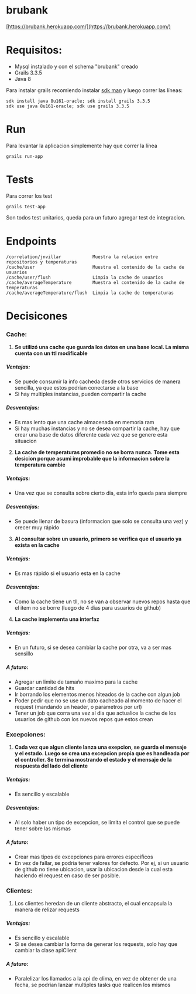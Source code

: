 # brubank
[https://brubank.herokuapp.com/](https://brubank.herokuapp.com/)

# Requisitos:

- Mysql instalado y con el schema "brubank" creado
- Grails 3.3.5
- Java 8

Para instalar grails recomiendo instalar [sdk man](https://sdkman.io/)  y luego correr las líneas:

```
sdk install java 8u161-oracle; sdk install grails 3.3.5         
sdk use java 8u161-oracle; sdk use grails 3.3.5       
```

# Run

Para levantar la aplicacion simplemente hay que correr la línea

```
grails run-app
```

# Tests

Para correr los test

```
grails test-app
```

Son todos test unitarios, queda para un futuro agregar test de integracion.

# Endpoints

```
/correlation/jnvillar            Muestra la relacion entre repositorios y temperaturas
/cache/user                      Muestra el contenido de la cache de usuarios
/cache/user/flush                Limpia la cache de usuarios
/cache/averageTemperature        Muestra el contenido de la cache de temperaturas
/cache/averageTemperature/flush  Limpia la cache de temperaturas
```

# Decisicones

###  Cache:

1. **Se utilizó una cache que guarda los datos en una base local. La misma cuenta con un ttl modificable**

##### Ventajas:
 - Se puede consumir la info cacheda desde otros servicios de manera sencilla, ya que estos podrian conectarse a la base
 - Si hay multiples instancias, pueden compartir la cache

##### Desventajas:
- Es mas lento que una cache almacenada en memoria ram
- Si hay muchas instancias y no se desea compartir la cache, hay que crear una base de datos diferente cada vez que se genere esta situacion

2. **La cache de temperaturas promedio no se borra nunca. Tome esta desicion porque asumi improbable que la informacion sobre la temperatura cambie**

##### Ventajas:
- Una vez que se consulta sobre cierto dia, esta info queda para siempre

##### Desventajas:
- Se puede llenar de basura (informacion que solo se consulta una vez) y crecer muy rápido

3. **Al consultar sobre un usuario, primero se verifica que el usuario ya exista en la cache**

##### Ventajas:
- Es mas rápido si el usuario esta en la cache

##### Desventajas:
- Como la cache tiene un tll, no se van a observar nuevos repos hasta que el item no se borre (luego de 4 dias para usuarios de github)

4. **La cache implementa una interfaz**

##### Ventajas:
- En un futuro, si se desea cambiar la cache por otra, va a ser mas sensillo

##### A futuro:

- Agregar un limite de tamaño maximo para la cache
- Guardar cantidad de hits
- Ir borrando los elementos menos hiteados de la cache con algun job
- Poder pedir que no se use un dato cacheado al momento de hacer el request (mandando un header, o parametros por url)
- Tener un job que corra una vez al dia que actualice la cache de los usuarios de github con los nuevos repos que estos crean

###  Excepciones:

1. **Cada vez que algun cliente lanza una exepcion, se guarda el mensaje y el estado. Luego se crea una excepcion propia que es handleada por el controller. Se termina mostrando el estado y el mensaje de la respuesta del lado del cliente**

##### Ventajas:
- Es sencillo y escalable

##### Desventajas:
- Al solo haber un tipo de excepcion, se limita el control que se puede tener sobre las mismas

##### A futuro:

- Crear mas tipos de excepciones para errores especificos
- En vez de fallar, se podria tener valores for defecto. Por ej, si un usuario de github no tiene ubicacion, usar la ubicacion desde la cual esta haciendo el request en caso de ser posible.

###  Clientes:

1. Los clientes heredan de un cliente abstracto, el cual encapsula la manera de relizar requests

##### Ventajas:
- Es sencillo y escalable
- Si se desea cambiar la forma de generar los requests, solo hay que cambiar la clase apiClient

##### A futuro:
- Paralelizar los llamados a la api de clima, en vez de obtener de una fecha, se podrian lanzar multiples tasks que realicen los mismos






